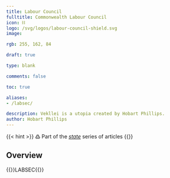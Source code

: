 ```yaml
---
title: Labour Council
fulltitle: Commonwealth Labour Council
icon: ⛓️
logo: /svg/logos/labour-council-shield.svg
image:

rgb: 255, 162, 84

draft: true

type: blank

comments: false

toc: true

aliases:
- /labsec/

description: Vekllei is a utopia created by Hobart Phillips.
author: Hobart Phillips
---
```

{{< hint >}}
߷ Part of the *[state](/state/)* series of articles
{{</hint>}}

## Overview
{{<boxtag teal>}}LABSEC{{</boxtag>}}